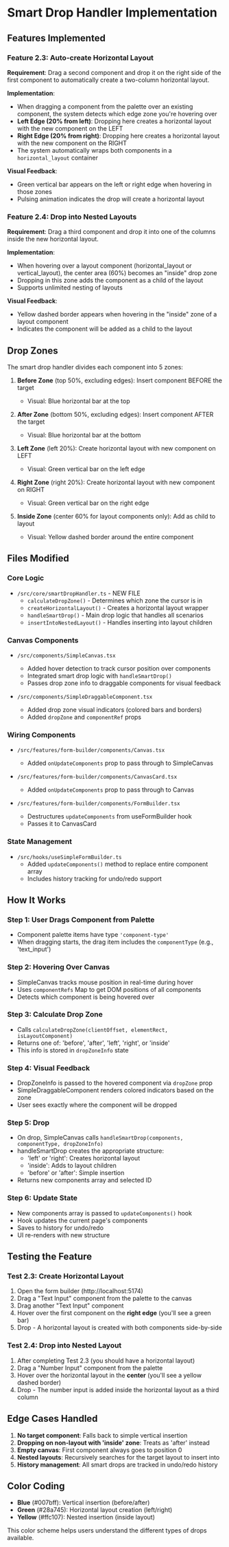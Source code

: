 # Smart Drop Handler Implementation

## Features Implemented

### Feature 2.3: Auto-create Horizontal Layout
**Requirement**: Drag a second component and drop it on the right side of the first component to automatically create a two-column horizontal layout.

**Implementation**:
- When dragging a component from the palette over an existing component, the system detects which edge zone you're hovering over
- **Left Edge (20% from left)**: Dropping here creates a horizontal layout with the new component on the LEFT
- **Right Edge (20% from right)**: Dropping here creates a horizontal layout with the new component on the RIGHT
- The system automatically wraps both components in a `horizontal_layout` container

**Visual Feedback**:
- Green vertical bar appears on the left or right edge when hovering in those zones
- Pulsing animation indicates the drop will create a horizontal layout

### Feature 2.4: Drop into Nested Layouts
**Requirement**: Drag a third component and drop it into one of the columns inside the new horizontal layout.

**Implementation**:
- When hovering over a layout component (horizontal_layout or vertical_layout), the center area (60%) becomes an "inside" drop zone
- Dropping in this zone adds the component as a child of the layout
- Supports unlimited nesting of layouts

**Visual Feedback**:
- Yellow dashed border appears when hovering in the "inside" zone of a layout component
- Indicates the component will be added as a child to the layout

## Drop Zones

The smart drop handler divides each component into 5 zones:

1. **Before Zone** (top 50%, excluding edges): Insert component BEFORE the target
   - Visual: Blue horizontal bar at the top

2. **After Zone** (bottom 50%, excluding edges): Insert component AFTER the target
   - Visual: Blue horizontal bar at the bottom

3. **Left Zone** (left 20%): Create horizontal layout with new component on LEFT
   - Visual: Green vertical bar on the left edge

4. **Right Zone** (right 20%): Create horizontal layout with new component on RIGHT
   - Visual: Green vertical bar on the right edge

5. **Inside Zone** (center 60% for layout components only): Add as child to layout
   - Visual: Yellow dashed border around the entire component

## Files Modified

### Core Logic
- `/src/core/smartDropHandler.ts` - NEW FILE
  - `calculateDropZone()` - Determines which zone the cursor is in
  - `createHorizontalLayout()` - Creates a horizontal layout wrapper
  - `handleSmartDrop()` - Main drop logic that handles all scenarios
  - `insertIntoNestedLayout()` - Handles inserting into layout children

### Canvas Components
- `/src/components/SimpleCanvas.tsx`
  - Added hover detection to track cursor position over components
  - Integrated smart drop logic with `handleSmartDrop()`
  - Passes drop zone info to draggable components for visual feedback

- `/src/components/SimpleDraggableComponent.tsx`
  - Added drop zone visual indicators (colored bars and borders)
  - Added `dropZone` and `componentRef` props

### Wiring Components
- `/src/features/form-builder/components/Canvas.tsx`
  - Added `onUpdateComponents` prop to pass through to SimpleCanvas

- `/src/features/form-builder/components/CanvasCard.tsx`
  - Added `onUpdateComponents` prop to pass through to Canvas

- `/src/features/form-builder/components/FormBuilder.tsx`
  - Destructures `updateComponents` from useFormBuilder hook
  - Passes it to CanvasCard

### State Management
- `/src/hooks/useSimpleFormBuilder.ts`
  - Added `updateComponents()` method to replace entire component array
  - Includes history tracking for undo/redo support

## How It Works

### Step 1: User Drags Component from Palette
- Component palette items have type `'component-type'`
- When dragging starts, the drag item includes the `componentType` (e.g., 'text_input')

### Step 2: Hovering Over Canvas
- SimpleCanvas tracks mouse position in real-time during hover
- Uses `componentRefs` Map to get DOM positions of all components
- Detects which component is being hovered over

### Step 3: Calculate Drop Zone
- Calls `calculateDropZone(clientOffset, elementRect, isLayoutComponent)`
- Returns one of: 'before', 'after', 'left', 'right', or 'inside'
- This info is stored in `dropZoneInfo` state

### Step 4: Visual Feedback
- DropZoneInfo is passed to the hovered component via `dropZone` prop
- SimpleDraggableComponent renders colored indicators based on the zone
- User sees exactly where the component will be dropped

### Step 5: Drop
- On drop, SimpleCanvas calls `handleSmartDrop(components, componentType, dropZoneInfo)`
- handleSmartDrop creates the appropriate structure:
  - 'left' or 'right': Creates horizontal layout
  - 'inside': Adds to layout children
  - 'before' or 'after': Simple insertion
- Returns new components array and selected ID

### Step 6: Update State
- New components array is passed to `updateComponents()` hook
- Hook updates the current page's components
- Saves to history for undo/redo
- UI re-renders with new structure

## Testing the Feature

### Test 2.3: Create Horizontal Layout

1. Open the form builder (http://localhost:5174)
2. Drag a "Text Input" component from the palette to the canvas
3. Drag another "Text Input" component
4. Hover over the first component on the **right edge** (you'll see a green bar)
5. Drop - A horizontal layout is created with both components side-by-side

### Test 2.4: Drop into Nested Layout

1. After completing Test 2.3 (you should have a horizontal layout)
2. Drag a "Number Input" component from the palette
3. Hover over the horizontal layout in the **center** (you'll see a yellow dashed border)
4. Drop - The number input is added inside the horizontal layout as a third column

## Edge Cases Handled

1. **No target component**: Falls back to simple vertical insertion
2. **Dropping on non-layout with 'inside' zone**: Treats as 'after' instead
3. **Empty canvas**: First component always goes to position 0
4. **Nested layouts**: Recursively searches for the target layout to insert into
5. **History management**: All smart drops are tracked in undo/redo history

## Color Coding

- **Blue** (#007bff): Vertical insertion (before/after)
- **Green** (#28a745): Horizontal layout creation (left/right)
- **Yellow** (#ffc107): Nested insertion (inside layout)

This color scheme helps users understand the different types of drops available.
